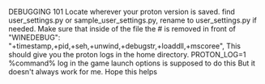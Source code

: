 DEBUGGING 101
Locate wherever your proton version is saved. find user_settings.py or sample_user_settings.py, 
rename to user_settings.py if needed.
Make sure that inside of the file the # is removed in front of 
"WINEDEBUG": "+timestamp,+pid,+seh,+unwind,+debugstr,+loaddll,+mscoree", 
This should give you the proton logs in the home directory.
PROTON_LOG=1 %command% log in the game launch options is supposed to do this
But it doesn't always work for me. Hope this helps
